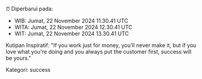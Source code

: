 ⏰ Diperbarui pada:
- WIB: Jumat, 22 November 2024 11.30.41 UTC
- WITA: Jumat, 22 November 2024 12.30.41 UTC
- WIT: Jumat, 22 November 2024 13.30.41 UTC

Kutipan Inspiratif:
"If you work just for money, you'll never make it, but if you love what you're doing and you always put the customer first, success will be yours."


Kategori: success

